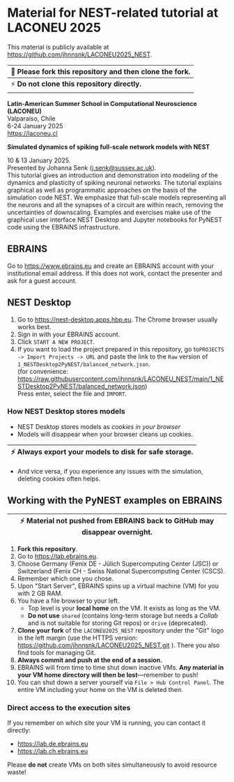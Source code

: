 # Material for NEST-related tutorial at LACONEU 2025

This material is publicly available at https://github.com/jhnnsnk/LACONEU2025_NEST.

| :memo:  Please fork this repository and then clone the fork. |
| --- |
| :zap:  **Do not clone this repository directly.** |

**Latin-American Summer School in Computational Neuroscience (LACONEU)**  
Valparaíso, Chile  
6-24 January 2025   
https://laconeu.cl

**Simulated dynamics of spiking full-scale network models with NEST**

10 & 13 January 2025.  
Presented by Johanna Senk (j.senk@sussex.ac.uk).  
This tutorial gives an introduction and demonstration into modeling of the dynamics and plasticity of spiking neuronal networks. The tutorial explains graphical as well as programmatic approaches on the basis of the simulation code NEST. We emphasize that full-scale models representing all the neurons and all the synapses of a circuit are within reach, removing the uncertainties of downscaling. Examples and exercises make use of the graphical user interface NEST Desktop and Jupyter notebooks for PyNEST code using the EBRAINS infrastructure.

## EBRAINS

Go to https://www.ebrains.eu and create an EBRAINS account with your institutional email address.
If this does not work, contact the presenter and ask for a guest account.

## NEST Desktop

1. Go to https://nest-desktop.apps.hbp.eu. The Chrome browser usually works best.
1. Sign in with your EBRAINS account.
1. Click `START A NEW PROJECT`.
1. If you want to load the project prepared in this repository, go to`PROJECTS -> Import Projects -> URL` and paste the link to the `Raw` version of `1_NESTDesktop2PyNEST/balanced_network.json`.  
   (for convenience: https://raw.githubusercontent.com/jhnnsnk/LACONEU_NEST/main/1_NESTDesktop2PyNEST/balanced_network.json)  
   Press enter, select the file and `IMPORT`.

### How NEST Desktop stores models

- NEST Desktop stores models as *cookies in your browser*
- Models will disappear when your browser cleans up cookies.

| :zap: Always **export your models** to disk for safe storage. |
|---------------------------------------------------------------|

- And vice versa, if you experience any issues with the simulation, deleting cookies often helps.

## Working with the PyNEST examples on EBRAINS

| :zap:  Material not pushed from EBRAINS back to GitHub may disappear overnight. |
| --- |

1. **Fork this repository**.
1. Go to https://lab.ebrains.eu.
1. Choose Germany (Fenix DE - Jülich Supercomputing Center (JSC)) or Switzerland (Fenix CH - Swiss National Supercomputing Center (CSCS).
1. Remember which one you chose.
1. Upon "Start Server", EBRAINS spins up a virtual machine (VM) for you with 2 GB RAM.
1. You have a file browser to your left.
   - Top level is your **local home** on the VM. It exists as long as the VM.
   - **Do not use** `shared` (contains long-term storage but needs a *Collab* and is not suitable for storing Git repos) or `drive` (deprecated).
1. **Clone your fork** of the `LACONEU2025_NEST` repository under the "Git" logo in the left margin (use the HTTPS version: https://github.com/jhnnsnk/LACONEU2025_NEST.git ). There you also find tools for managing Git.
1. **Always commit and push at the end of a session.**
1. EBRAINS will from time to time shut down inactive VMs. **Any material in your VM home directory will then be lost**—remember to push!
1. You can shut down a server yourself via `File > Hub Control Panel`. The entire VM including your home on the VM is deleted then.
   
### Direct access to the execution sites

If you remember on which site your VM is running, you can contact it directly:

- https://lab.de.ebrains.eu
- https://lab.ch.ebrains.eu

Please **do not** create VMs on both sites simultaneously to avoid resource waste!
